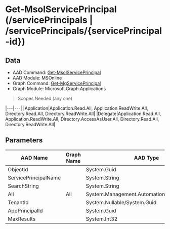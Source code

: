 # Get-MsolServicePrincipal (/servicePrincipals | /servicePrincipals/{servicePrincipal-id})

## Data

+ AAD Command: [Get-MsolServicePrincipal](https://docs.microsoft.com/en-us/powershell/module/MSOnline/Get-MsolServicePrincipal)
+ AAD Module: MSOnline
+ Graph Command: [Get-MgServicePrincipal](https://docs.microsoft.com/en-us/powershell/module/Microsoft.Graph.Applications/Get-MgServicePrincipal)
+ Graph Module: Microsoft.Graph.Applications

> Scopes Needed (any one)

|---|---|
|Application|Application.Read.All, Application.ReadWrite.All, Directory.Read.All, Directory.ReadWrite.All|
|Delegate|Application.Read.All, Application.ReadWrite.All, Directory.AccessAsUser.All, Directory.Read.All, Directory.ReadWrite.All|

## Parameters

|AAD Name|Graph Name|AAD Type|Graph Type|Infos|
|---|---|---|---|---|
|ObjectId||System.Guid|||
|ServicePrincipalName||System.String|||
|SearchString||System.String|||
|All|All|System.Management.Automation.SwitchParameter|System.Management.Automation.SwitchParameter||
|TenantId||System.Nullable/System.Guid|||
|AppPrincipalId||System.Guid|||
|MaxResults||System.Int32|||

